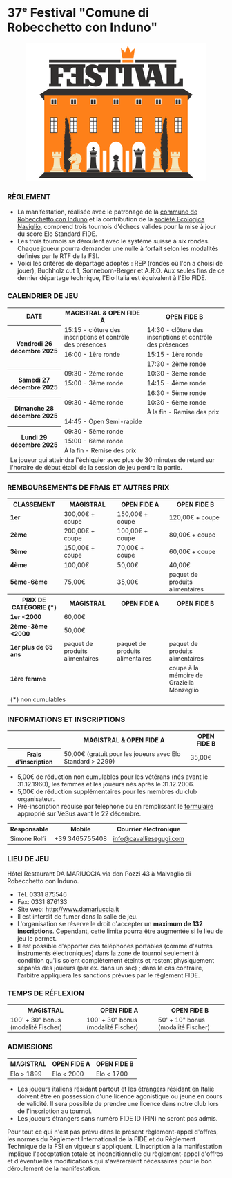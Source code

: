 # 37ᵉ Festival "Comune di Robecchetto con Induno"

<div align="center"><img src="../marchio_festival.png" alt="Festival RCI" /></div>

### RÈGLEMENT

- La manifestation, réalisée avec le patronage de la [commune de Robecchetto con Induno](http://www.commune.robecchetto-con-induno.mi.it/) et la contribution de la [société Ecologica Naviglio](http://www.ecologicanaviglio.it), comprend trois tournois d'échecs valides pour la mise à jour du score Elo Standard FIDE.
- Les trois tournois se déroulent avec le système suisse à six rondes. Chaque joueur pourra demander une nulle à forfait selon les modalités définies par le RTF de la FSI.
- Voici les critères de départage adoptés : REP (rondes où l'on a choisi de jouer), Buchholz cut 1, Sonneborn-Berger et A.R.O. Aux seules fins de ce dernier départage technique, l'Elo Italia est équivalent à l'Elo FIDE.

### CALENDRIER DE JEU

<table>
  <tr>
    <th>DATE</th>
    <th>MAGISTRAL & OPEN FIDE A</th>
    <th>OPEN FIDE B</th>
  </tr>
  <tr>
    <th rowspan="3">Vendredi 26 décembre 2025</th>
    <td>15:15 - clôture des inscriptions et contrôle des présences</td>
    <td>14:30 - clôture des inscriptions et contrôle des présences</td>
  </tr>
  <tr>
    <td>16:00 - 1ère ronde</td>
    <td>15:15 - 1ère ronde</td>
  </tr>
  <tr>
    <td></td>
    <td>17:30 - 2ème ronde</td>
  </tr>
  <tr>
    <th rowspan="3">Samedi 27 décembre 2025</th>
    <td>09:30 - 2ème ronde</td>
    <td>10:30 - 3ème ronde</td>
  </tr>
  <tr>
    <td>15:00 - 3ème ronde</td>
    <td>14:15 - 4ème ronde</td>
  </tr>
  <tr>
    <td></td>
    <td>16:30 - 5ème ronde</td>
  </tr>
  <tr>
    <th rowspan="3">Dimanche 28 décembre 2025</th>
    <td>09:30 - 4ème ronde</td>
    <td>10:30 - 6ème ronde</td>
  </tr>
    <tr>
    <td></td>
    <td>À la fin - Remise des prix</td>
  </tr>
    <tr>
    <td colspan="2">14:45 - Open Semi-rapide</td>
  </tr>
  <tr>
    <th rowspan="3">Lundi 29 décembre 2025</th>
    <td>09:30 - 5ème ronde</td>
    <td></td>
  </tr>
  <tr>
    <td>15:00 - 6ème ronde </td>
    <td></td>
  </tr>
    <tr>
    <td>À la fin - Remise des prix</td>
    <td></td>
  </tr>
  <tr>
    <td colspan="3">
      Le joueur qui atteindra l'échiquier avec plus de 30 minutes de retard sur l'horaire de début établi de la session de jeu perdra la partie.
    </td>
  </tr>
</table>

### REMBOURSEMENTS DE FRAIS ET AUTRES PRIX

<table>
  <tr>
    <th>CLASSEMENT</th>
    <th>MAGISTRAL</th>
    <th>OPEN FIDE A</th>
    <th>OPEN FIDE B</th>
  </tr>
  <tr>
    <td><b>1er</b></td>
    <td>300,00€ + coupe</td>
    <td>150,00€ + coupe</td>
    <td>120,00€ + coupe</td>
  </tr>
  <tr>
    <td><b>2ème</b></td>
    <td>200,00€ + coupe</td>
    <td>100,00€ + coupe</td>
    <td>80,00€ + coupe</td>
  </tr>
  <tr>
    <td><b>3ème</b></td>
    <td>150,00€ + coupe</td>
    <td>70,00€ + coupe</td>
    <td>60,00€ + coupe</td>
  </tr>
  <tr>
    <td><b>4ème</b></td>
    <td>100,00€</td>
    <td>50,00€</td>
    <td>40,00€</td>
  </tr>
  <tr>
    <td><b>5ème-6ème</b></td>
    <td>75,00€</td>
    <td>35,00€</td>
    <td>paquet de produits alimentaires</td>
  </tr>
  <tr>
    <th>PRIX DE CATÉGORIE (*)</th>
    <th>MAGISTRAL</th>
    <th>OPEN FIDE A</th>
    <th>OPEN FIDE B</th>
  </tr>
  <tr>
    <td><b>1er &lt;2000</b></td>
    <td>60,00€</td>
    <td></td>
    <td></td>
  </tr>
  <tr>
    <td><b>2ème-3ème &lt;2000</b></td>
    <td>50,00€</td>
    <td></td>
    <td></td>
  </tr>
  <tr>
    <td><b>1er plus de 65 ans</b></td>
    <td>paquet de produits alimentaires</td>
    <td>paquet de produits alimentaires</td>
    <td>paquet de produits alimentaires</td>
  </tr>
  <tr>
    <td><b>1ère femme</b></td>
    <td></td>
    <td></td>
    <td>coupe à la mémoire de Graziella Monzeglio</td>
  </tr>
  <tr>
    <td colspan="4">(*) non cumulables</td>
  </tr>
</table>

### INFORMATIONS ET INSCRIPTIONS

<table>
  <tr>
    <td></td>
    <th>MAGISTRAL & OPEN FIDE A</th>
    <th>OPEN FIDE B</th>
  </tr>
  <tr>
    <th>Frais d'inscription</th>
    <td>50,00€ (gratuit pour les joueurs avec Elo Standard &gt; 2299)</td>
    <td>35,00€</td>
  </tr>
  </table>

- 5,00€ de réduction non cumulables pour les vétérans (nés avant le 31.12.1960), les femmes et les joueurs nés après le 31.12.2006.
- 5,00€ de réduction supplémentaires pour les membres du club organisateur.
- Pré-inscription requise par téléphone ou en remplissant le <a href="https://vesus.org/event/???" target="_blank">formulaire</a> approprié sur VeSus avant le 22 décembre.

<table>
  <tr>
    <th>Responsable</th>
    <th>Mobile</th>
    <th>Courrier électronique</th>
  </tr>
  <tr>
    <td>Simone Rolfi</td>
    <td>+39&nbsp;3465755408</td>
    <td><a href="mailto:info@cavalliesegugi.com">info@cavalliesegugi.com</a>
    </td>
  </tr>
</table>

### LIEU DE JEU

Hôtel Restaurant DA MARIUCCIA via don Pozzi 43 à Malvaglio di Robecchetto con Induno.

- Tél. 0331 875546
- Fax: 0331 876133
- Site web: <a href="http://www.damariuccia.it" target="_blank">http://www.damariuccia.it</a>
- Il est interdit de fumer dans la salle de jeu.
- L'organisation se réserve le droit d'accepter un <strong>maximum de 132 inscriptions</strong>. Cependant, cette limite pourra être augmentée si le lieu de jeu le permet.
- Il est possible d'apporter des téléphones portables (comme d'autres instruments électroniques) dans la zone de tournoi seulement à condition qu'ils soient complètement éteints et restent physiquement séparés des joueurs (par ex. dans un sac) ; dans le cas contraire, l'arbitre appliquera les sanctions prévues par le règlement FIDE.

### TEMPS DE RÉFLEXION

<table>
  <tr>
    <th>MAGISTRAL</th>
    <th>OPEN FIDE A</th>
    <th>OPEN FIDE B</th>
  </tr>
  <tr>
    <td>100' + 30" bonus (modalité Fischer)</td>
    <td>100' + 30" bonus (modalité Fischer)</td>
    <td>50' + 10" bonus (modalité Fischer)</td>
  </tr>
  </table>

### ADMISSIONS

  <table>
    <tr>
    <th>MAGISTRAL</th>
    <th>OPEN FIDE A</th>
    <th>OPEN FIDE B</th>
  </tr>
  <tr>
    <td>Elo &gt; 1899</td>
    <td>Elo &lt; 2000</td>
    <td>Elo &lt; 1700</td>
  </tr>
  </table>

 - Les joueurs italiens résidant partout et les étrangers résidant en Italie doivent être en possession d'une licence agonistique ou jeune en cours de validité. Il sera possible de prendre une licence dans notre club lors de l'inscription au tournoi.
- Les joueurs étrangers sans numéro FIDE ID (FIN) ne seront pas admis.

Pour tout ce qui n'est pas prévu dans le présent règlement-appel d'offres, les normes du Règlement International de la FIDE et du Règlement Technique de la FSI en vigueur s'appliquent. L'inscription à la manifestation implique l'acceptation totale et inconditionnelle du règlement-appel d'offres et d'éventuelles modifications qui s'avéreraient nécessaires pour le bon déroulement de la manifestation.
